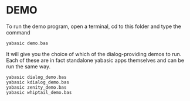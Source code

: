 # DEMO
To run the demo program, open a terminal, cd to this folder and type the command

    yabasic demo.bas

It will give you the choice of which of the dialog-providing demos to run. Each of these are in fact standalone yabasic apps themselves and can be run the same way.

    yabasic dialog_demo.bas
    yabasic kdialog_demo.bas
    yabasic zenity_demo.bas
    yabasic whiptail_demo.bas

